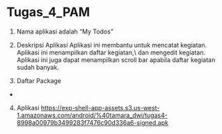 # Tugas_4_PAM
1.	Nama aplikasi adalah “My Todos”
2.	Deskripsi Aplikasi
Aplikasi ini membantu untuk mencatat kegiatan. Aplikasi ini menampilkan daftar kegiatan,\ dan mengedit kegiatan. 
Aplikasi ini juga dapat menampilkan scroll bar apabila daftar kegiatan sudah banyak.

3.	Daftar Package
 -
4.	Aplikasi
https://exp-shell-app-assets.s3.us-west-1.amazonaws.com/android/%40tamara_dwi/tugas4-8998a00979b3499283f7476c90d336a6-signed.apk
